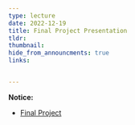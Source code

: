 ```yaml
---
type: lecture
date: 2022-12-19
title: Final Project Presentation
tldr: 
thumbnail: 
hide_from_announcments: true
links: 


---
```

**Notice:**
- [Final Project](/nsysu-math524/static_files/presentations/Final_Project.pdf)
